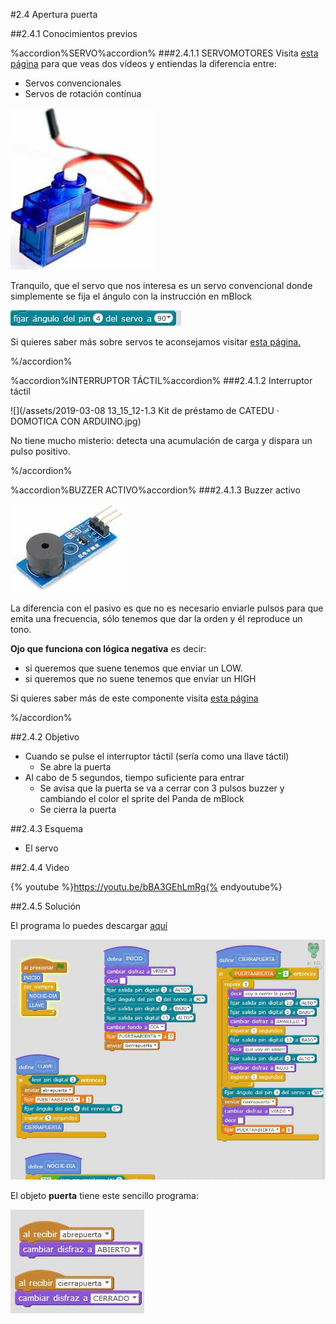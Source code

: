 #2.4 Apertura puerta

##2.4.1 Conocimientos previos

%accordion%SERVO%accordion%
###2.4.1.1 SERVOMOTORES
Visita [esta página](https://catedu.gitbooks.io/programa-arduino-mediante-codigo/content/montaje_1_testea_tu_servo.html) para que veas dos vídeos y entiendas la diferencia entre:
* Servos convencionales
* Servos de rotación contínua

![](/assets/servo.jpg)

Tranquilo, que el servo que nos interesa es un servo convencional donde simplemente se fija el ángulo con la instrucción en mBlock

![](/assets/instruccionservomblock.jpg)

Si quieres saber más sobre servos te aconsejamos visitar [esta página.](https://www.luisllamas.es/controlar-un-servo-con-arduino/)

%/accordion%

%accordion%INTERRUPTOR TÁCTIL%accordion%
###2.4.1.2 Interruptor táctil

![](/assets/2019-03-08 13_15_12-1.3 Kit de préstamo de CATEDU · DOMOTICA CON ARDUINO.jpg)

No tiene mucho misterio: detecta una acumulación de carga y dispara un pulso positivo.

%/accordion%

%accordion%BUZZER ACTIVO%accordion%
###2.4.1.3 Buzzer activo

![](/assets/buzzer.jpg)

La diferencia con el pasivo es que no es necesario enviarle pulsos para que emita una frecuencia, sólo tenemos que dar la orden y él reproduce un tono.

**Ojo que funciona con lógica negativa** es decir:
* si queremos que suene tenemos que enviar un LOW.
* si queremos que no suene tenemos que enviar un HIGH

Si quieres saber más de este componente visita [esta página](https://www.luisllamas.es/arduino-buzzer-activo/)

%/accordion%

##2.4.2 Objetivo

* Cuando se pulse el interruptor táctil (sería como una llave táctil)
    * Se abre la puerta
* Al cabo de 5 segundos, tiempo suficiente para entrar
    * Se avisa que la puerta se va a cerrar con 3 pulsos buzzer y cambiando el color el sprite del Panda de mBlock
    * Se cierra la puerta
    
##2.4.3 Esquema

* El servo 

##2.4.4 Video

{% youtube %}https://youtu.be/bBA3GEhLmRg{% endyoutube%}

##2.4.5 Solución

El programa lo puedes descargar [aquí](https://drive.google.com/open?id=1bV5VehaV7vf1eMwBAjru-LZ0Wh9E75Wq)

![](/assets/codigollave.jpg)

El objeto **puerta** tiene este sencillo programa:

![](/assets/codigopuerta.jpg)

